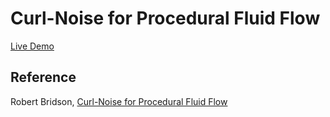 # Curl-Noise for Procedural Fluid Flow

[Live Demo](http://lab.ukabuer.me/curl-noise-fluid/)

## Reference
Robert Bridson, [Curl-Noise for Procedural Fluid Flow](http://www.cs.ubc.ca/~rbridson/docs/bridson-siggraph2007-curlnoise.pdf)
